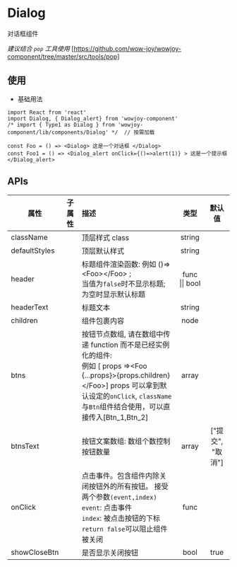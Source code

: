 # Dialog

对话框组件

_建议结合 `pop` 工具使用_ [https://github.com/wow-joy/wowjoy-component/tree/master/src/tools/pop]

## 使用

- 基础用法

```
import React from 'react'
import Dialog, { Dialog_alert} from 'wowjoy-component'
/* import { Type1 as Dialog } from 'wowjoy-component/lib/components/Dialog' */  // 按需加载

const Foo = () => <Dialog> 这是一个对话框 </Dialog>
const Foo1 = () => <Dialog_alert onClick={()=>alert(1)} > 这是一个提示框 </Dialog_alert>
```

## APIs

| 属性          | 子属性 | 描述                                                                                                                                                                                                                         |      类型      |      默认值      |
| ------------- | ------ | :--------------------------------------------------------------------------------------------------------------------------------------------------------------------------------------------------------------------------- | :------------: | :--------------: |
| className     |        | 顶层样式 class                                                                                                                                                                                                               |     string     |                  |
| defaultStyles |        | 顶层默认样式                                                                                                                                                                                                                 |     string     |                  |
| header        |        | 标题组件渲染函数: 例如 ()=><Foo\><\/Foo> ;<br/> 当值为`false`时不显示标题;为空时显示默认标题                                                                                                                                 | func \|\| bool |                  |
| headerText    |        | 标题文本                                                                                                                                                                                                                     |     string     |                  |
| children      |        | 组件包裹内容                                                                                                                                                                                                                 |      node      |                  |
| btns          |        | 按钮节点数组, 请在数组中传递 function 而不是已经实例化的组件:<br/> 例如 [ props =><Foo {...props}>{props.children}<\/Foo>] props 可以拿到默认设定的`onClick`, `className`<br/>与`Btn`组件结合使用，可以直接传入[Btn_1,Btn_2] |     array      |                  |
| btnsText      |        | 按钮文案数组: 数组个数控制按钮数量                                                                                                                                                                                           |     array      | ["提交", "取消"] |
| onClick       |        | 点击事件。包含组件内除关闭按钮外的所有按钮。 接受两个参数`(event,index)`<br/> `event`: 点击事件<br/>`index`: 被点击按钮的下标<br/> `return false`可以阻止组件被关闭                                                          |      func      |                  |
| showCloseBtn  |        | 是否显示关闭按钮                                                                                                                                                                                                             |      bool      |       true       |
